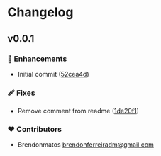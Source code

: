 # Changelog


## v0.0.1


### 🚀 Enhancements

- Initial commit ([52cea4d](https://github.com/unjs/unduration/commit/52cea4d))

### 🩹 Fixes

- Remove comment from readme ([1de20f1](https://github.com/unjs/unduration/commit/1de20f1))

### ❤️ Contributors

- Brendonmatos <brendonferreiradm@gmail.com>

